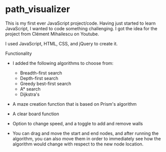 # path_visualizer

This is my first ever JavaScript project/code. Having just started to learn JavaScript, I wanted to code something challenging. I got the idea for the project from Clément Mihailescu on Youtube.


I used JavaScript, HTML, CSS, and jQuery to create it.

Functionality
* I added the following algorithms to choose from:
	* Breadth-first search
	* Depth-first search
	* Greedy best-first search
	* A* search
	* Dijkstra's

*  A maze creation function that is based on Prism's algorithm
* A clear board function
* Option to change speed, and a toggle to add and remove walls
* You can drag and move the start and end nodes, and after running the algorithm, you can also move them in order to immediately see how the algorithm would change with respect to the new node location.



